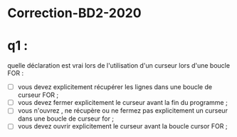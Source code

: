 # Correction-BD2-2020

# q1 :
   quelle déclaration est vrai lors de l'utilisation d'un curseur lors d'une boucle FOR : 
- [ ] vous devez explicitement récupérer les lignes dans une boucle de curseur FOR ;
- [ ] vous devez fermer explicitement le curseur avant la fin du programme ; 
- [ ] vous n'ouvrez , ne récupère ou  ne fermez pas explicitement un curseur dans une boucle de curseur for ; 
- [ ] vous devez ouvrir explicitement le curseur avant la boucle cursor FOR ; 
